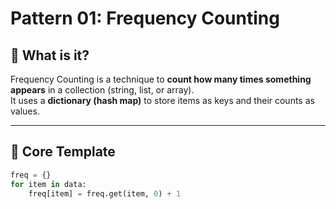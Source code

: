 # Pattern 01: Frequency Counting

## 📌 What is it?
Frequency Counting is a technique to **count how many times something appears** in a collection (string, list, or array).  
It uses a **dictionary (hash map)** to store items as keys and their counts as values.

---

## 🔑 Core Template
```python
freq = {}
for item in data:
    freq[item] = freq.get(item, 0) + 1
